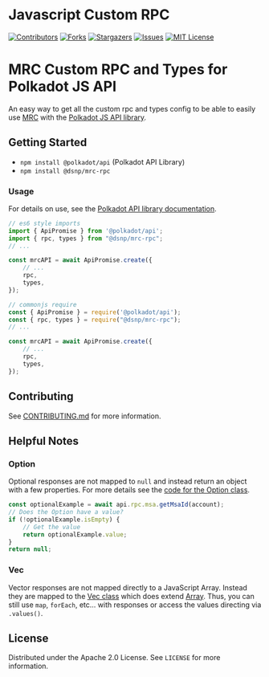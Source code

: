 # Javascript Custom RPC

<!-- PROJECT SHIELDS -->
<!--
*** I'm using markdown "reference style" links for readability.
*** Reference links are enclosed in brackets [ ] instead of parentheses ( ).
*** See the bottom of this document for the declaration of the reference variables
*** for contributors-url, forks-url, etc. This is an optional, concise syntax you may use.
*** https://www.markdownguide.org/basic-syntax/#reference-style-links
-->
[![Contributors][contributors-shield]][contributors-url]
[![Forks][forks-shield]][forks-url]
[![Stargazers][stars-shield]][stars-url]
[![Issues][issues-shield]][issues-url]
[![MIT License][license-shield]][license-url]


# MRC Custom RPC and Types for Polkadot JS API

An easy way to get all the custom rpc and types config to be able to easily use [MRC](https://github.com/LibertyDSNP/mrc/) with the [Polkadot JS API library](https://www.npmjs.com/package/@polkadot/api).

<!-- GETTING STARTED -->
## Getting Started

- `npm install @polkadot/api` (Polkadot API Library)
- `npm install @dsnp/mrc-rpc`

### Usage

For details on use, see the [Polkadot API library documentation](https://polkadot.js.org/docs/api).

```javascript
// es6 style imports
import { ApiPromise } from '@polkadot/api';
import { rpc, types } from "@dsnp/mrc-rpc";
// ...

const mrcAPI = await ApiPromise.create({
    // ...
    rpc,
    types,
});
```

```javascript
// commonjs require
const { ApiPromise } = require('@polkadot/api');
const { rpc, types } = require("@dsnp/mrc-rpc");
// ...

const mrcAPI = await ApiPromise.create({
    // ...
    rpc,
    types,
});
```

<!-- CONTRIBUTING -->
## Contributing

See [CONTRIBUTING.md](CONTRIBUTING.md) for more information.


## Helpful Notes

### Option<T>

Optional responses are not mapped to `null` and instead return an object with a few properties.
For more details see the [code for the Option class](https://github.com/polkadot-js/api/blob/master/packages/types-codec/src/base/Option.ts).
```javascript
const optionalExample = await api.rpc.msa.getMsaId(account);
// Does the Option have a value?
if (!optionalExample.isEmpty) {
    // Get the value
    return optionalExample.value;
}
return null;
```

### Vec<T>

Vector responses are not mapped directly to a JavaScript Array.
Instead they are mapped to the [Vec class](https://github.com/polkadot-js/api/blob/master/packages/types-codec/src/base/Vec.ts) which does extend [Array](https://developer.mozilla.org/en-US/docs/Web/JavaScript/Reference/Global_Objects/Array).
Thus, you can still use `map`, `forEach`, etc... with responses or access the values directing via `.values()`.

<!-- LICENSE -->
## License

Distributed under the Apache 2.0 License. See `LICENSE` for more information.


<!-- MARKDOWN LINKS & IMAGES -->
<!-- https://www.markdownguide.org/basic-syntax/#reference-style-links -->
[contributors-shield]: https://img.shields.io/github/contributors/LibertyDSNP/mrc.svg?style=for-the-badge
[contributors-url]: https://github.com/LibertyDSNP/mrc/graphs/contributors
[forks-shield]: https://img.shields.io/github/forks/LibertyDSNP/mrc.svg?style=for-the-badge
[forks-url]: https://github.com/LibertyDSNP/mrc/network/members
[stars-shield]: https://img.shields.io/github/stars/LibertyDSNP/mrc.svg?style=for-the-badge
[stars-url]: https://github.com/LibertyDSNP/mrc/stargazers
[issues-shield]: https://img.shields.io/github/issues/LibertyDSNP/mrc.svg?style=for-the-badge
[issues-url]: https://github.com/LibertyDSNP/mrc/issues
[license-shield]: https://img.shields.io/github/license/LibertyDSNP/mrc.svg?style=for-the-badge
[license-url]: https://github.com/LibertyDSNP/mrc/blob/master/LICENSE

